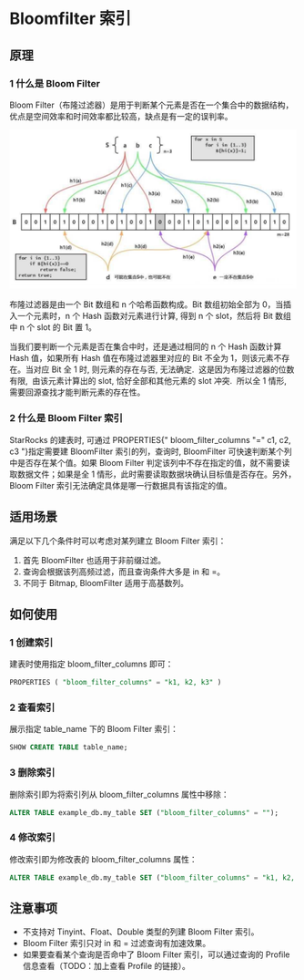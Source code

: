 # Bloomfilter 索引

## 原理

### **1 什么是 Bloom Filter**

Bloom Filter（布隆过滤器）是用于判断某个元素是否在一个集合中的数据结构，优点是空间效率和时间效率都比较高，缺点是有一定的误判率。

![bloomfilter](../assets/3.7.1.png)

布隆过滤器是由一个 Bit 数组和 n 个哈希函数构成。Bit 数组初始全部为 0，当插入一个元素时，n 个 Hash 函数对元素进行计算, 得到 n 个 slot，然后将 Bit 数组中 n 个 slot 的 Bit 置 1。

当我们要判断一个元素是否在集合中时，还是通过相同的 n 个 Hash 函数计算 Hash 值，如果所有 Hash 值在布隆过滤器里对应的 Bit 不全为 1，则该元素不存在。当对应 Bit 全 1 时, 则元素的存在与否, 无法确定.  这是因为布隆过滤器的位数有限,  由该元素计算出的 slot, 恰好全部和其他元素的 slot 冲突.  所以全 1 情形, 需要回源查找才能判断元素的存在性。

### **2 什么是 Bloom Filter 索引**

StarRocks 的建表时, 可通过 PROPERTIES{" bloom\_filter\_columns "=" c1, c2, c3 "}指定需要建 BloomFilter 索引的列，查询时, BloomFilter 可快速判断某个列中是否存在某个值。如果 Bloom Filter 判定该列中不存在指定的值，就不需要读取数据文件；如果是全 1 情形，此时需要读取数据块确认目标值是否存在。另外，Bloom Filter 索引无法确定具体是哪一行数据具有该指定的值。

## 适用场景

满足以下几个条件时可以考虑对某列建立 Bloom Filter 索引：

1. 首先 BloomFilter 也适用于非前缀过滤。
2. 查询会根据该列高频过滤，而且查询条件大多是 in 和 =。
3. 不同于 Bitmap, BloomFilter 适用于高基数列。

## 如何使用

### **1 创建索引**

建表时使用指定 bloom\_filter\_columns 即可：

~~~ SQL
PROPERTIES ( "bloom_filter_columns" = "k1, k2, k3" )
~~~

### **2 查看索引**

展示指定 table\_name 下的 Bloom Filter 索引：

~~~ SQL
SHOW CREATE TABLE table_name;
~~~

### **3 删除索引**

删除索引即为将索引列从 bloom\_filter\_columns 属性中移除：

~~~SQL
ALTER TABLE example_db.my_table SET ("bloom_filter_columns" = "");
~~~

### **4 修改索引**

修改索引即为修改表的 bloom\_filter\_columns 属性：

~~~SQL
ALTER TABLE example_db.my_table SET ("bloom_filter_columns" = "k1, k2, k3");
~~~

## 注意事项

* 不支持对 Tinyint、Float、Double 类型的列建 Bloom Filter 索引。
* Bloom Filter 索引只对 in 和 = 过滤查询有加速效果。
* 如果要查看某个查询是否命中了 Bloom Filter 索引，可以通过查询的 Profile 信息查看（TODO：加上查看 Profile 的链接）。
